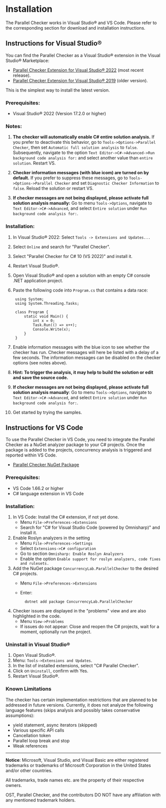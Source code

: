 # Installation

The Parallel Checker works in Visual Studio® and VS Code. Please refer to the corresponding section for download and installation instructions.

## Instructions for Visual Studio®

You can find the Parallel Checker as a Visual Studio® extension in the Visual Studio® Marketplace:

* [Parallel Checker Extension for Visual Studio® 2022](https://marketplace.visualstudio.com/items?itemName=LBHSR.ParallelChecker) (most recent release).
* [Parallel Checker Extension for Visual Studio® 2019](https://marketplace.visualstudio.com/items?itemName=LBHSR.HSRParallelCheckerforC7VS2017) (older version).

This is the simplest way to install the latest version.

### Prerequisites:

* Visual Studio® 2022 (Version 17.2.0 or higher)

### Notes:

1. **The checker will automatically enable C# entire solution analysis.** If you prefer to deactivate this behavior, go to `Tools->Options->Parallel Checker`, then set `Automatic full solution analysis` to `false`. Subsequently, navigate to the option `Text Editor->C#->Advanced->Run background code analysis for:` and select another value than `entire solution`. Restart VS.

2. **Checker information messages (with blue icom) are turned on by default.** If you prefer to suppress these messages, go to `Tools->Options->Parallel Checker` and set `Diagnostic Checker Information` to `false`. Reload the solution or restart VS.

3. **If checker messages are not being displayed, please activate full solution analysis manually:** Go to menu `Tools->Options`, navigate to `Text Editor->C#->Advanced`, and select `Entire solution` under `Run background code analysis for:`.

### Installation:

1. In Visual Studio® 2022: Select `Tools -> Extensions and Updates...`
2. Select `Online` and search for "Parallel Checker".
3. Select "Parallel Checker for C# 10 (VS 2022)" and install it.
4. Restart Visual Studio®.
5. Open Visual Studio® and open a solution with an empty C# console .NET application project.
6. Paste the following code into `Program.cs` that contains a data race:

        using System;
        using System.Threading.Tasks;

        class Program {
            static void Main() {
                int x = 0;
                Task.Run(() => x++);
                Console.Write(x);
            }
        }


7. Enable information messages with the blue icon to see whether the checker has run. Checker messages will here be listed with a delay of a few seconds. The information messages can be disabled on the checker options (see notes above).
8. **Hint: To trigger the analysis, it may help to build the solution or edit and save the source code.**
9. **If checker messages are not being displayed, please activate full solution analysis manually**: Go to menu `Tools->Options`, navigate to `Text Editor->C#->Advanced`, and select `Entire solution` under `Run background code analysis for:`.
10. Get started by trying the samples.

## Instructions for VS Code

To use the Parallel Checker in VS Code, you need to integrate the Parallel Checker as a NuGet analyzer package to your C# projects. Once the package is added to the projects, concurrency analysis is triggered and reported within VS Code.

* [Parallel Checker NuGet Package](https://www.nuget.org/packages/ConcurrencyLab.ParallelChecker/)

### Prerequisites:

* VS Code 1.66.2 or higher
* C# language extension in VS Code

### Installation:

1. In VS Code: Install the C# extension, if not yet done.
    * Menu `File->Preferences->Extensions`
    * Search for "C# for Visual Studio Code (powered by Omnisharp)" and install it.
2. Enable Roslyn analyzers in the setting
    * Menu `File->Preferences->Settings`
    * Select `Extensions->C# configuration`
    * Go to section `Omnisharp: Enable Roslyn Analyzers`
    * Enable the option `Enable support for roslyn analyzers, code fixes and rulesets.`
3. Add the NuGet package `ConcurrencyLab.ParallelChecker` to the desired C# projects.
    * Menu `File->Preferences->Extensions`
    * Enter: 

            dotnet add package ConcurrencyLab.ParallelChecker

4. Checker issues are displayed in the "problems" view and are also highlighted in the code.
    * Menu `View->Problems`
    * If issues do not appear: Close and reopen the C# projects, wait for a moment, optionally run the project.

### Uninstall in Visual Studio®

1. Open Visual Studio®.
2. Menu: `Tools->Extensions and Updates`.
3. In the list of installed extensions, select "C# Parallel Checker".
4. Click on `Uninstall`, confirm with Yes.
5. Restart Visual Studio®.

### Known Limitations

The checker has certain implementation restrictions that are planned to be addressed in future versions. Currently, it does not analyze the following language features (skips analysis and possibly takes conservative assumptions):

* yield statement, async iterators (skipped)
* Various specific API calls
* Cancellation token
* Parallel loop break and stop
* Weak references

---

**Notice**: Microsoft, Visual Studio, and Visual Basic are either registered trademarks or trademarks of Microsoft Corporation in the United States and/or other countries.

All trademarks, trade names etc. are the property of their respective owners.

OST, Parallel Checker, and the contributors DO NOT have any affiliation with any mentioned trademark holders.

